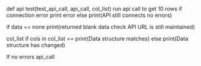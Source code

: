 def api test(test_api_call, api_call, col_list) 
  run api call to get 10 rows 
    if connection error 
      print error 
    else print(API still connects no errors)
  
  if data == none 
    print(returned blank data check API URL is still maintained)

  col_list 
    if cols in col_list == print(Data structure matches)
    else print(Data structure has changed)

  If no errors 
    api_call



